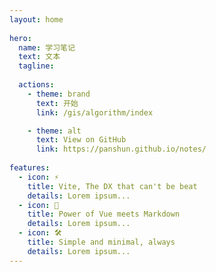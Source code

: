 ```yaml
---
layout: home
 
hero:
  name: 学习笔记
  text: 文本
  tagline: 
  
  actions:
    - theme: brand
      text: 开始
      link: /gis/algorithm/index

    - theme: alt
      text: View on GitHub
      link: https://panshun.github.io/notes/
 
features:
  - icon: ⚡️
    title: Vite, The DX that can't be beat
    details: Lorem ipsum...
  - icon: 🖖
    title: Power of Vue meets Markdown
    details: Lorem ipsum...
  - icon: 🛠️
    title: Simple and minimal, always
    details: Lorem ipsum...
---
```


<style>
    :root {
  --vp-home-hero-name-color: transparent;
  --vp-home-hero-name-background: -webkit-linear-gradient(120deg, #bd34fe, #41d1ff);
}
</style>